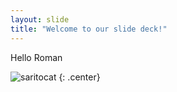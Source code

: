 ```yaml
---
layout: slide
title: "Welcome to our slide deck!"
---
```


Hello Roman

![saritocat](https://octodex.github.com/images/saritocat.png)
{: .center}
